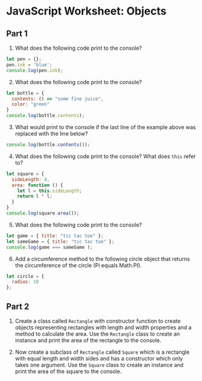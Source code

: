 # JavaScript Worksheet: Objects

## Part 1
1. What does the following code print to the console?
```javascript
let pen = {};
pen.ink = 'blue';
console.log(pen.ink);
```

2. What does the following code print to the console?
```javascript
let bottle = {
  contents: () => "some fine juice",
  color: "green"
}
console.log(bottle.contents);
```

3. What would print to the console if the last line of the example above was replaced with the line below?
```javascript
console.log(bottle.contents());
```

4. What does the following code print to the console? What does `this` refer to?
```javascript
let square = {
  sideLength: 4,
  area: function () {
    let l = this.sideLength;
    return l * l;
  }
}
console.log(square.area());
```

5. What does the following code print to the console?
```javascript
let game = { title: "tic tac toe" };
let sameGame = { title: "tic tac toe" };
console.log(game === sameGame );
```

6. Add a circumference method to the following circle object that returns the circumference of the circle (Pi equals Math.PI).
```javascript
let circle = {
  radius: 10
};
```

## Part 2
1. Create a class called `Rectangle` with constructor function to create objects representing rectangles with length and width properties and a method to calculate the area. Use the `Rectangle` class to create an instance and print the area of the rectangle to the console.

1. Now create a subclass of `Rectangle` called `Square` which is a rectangle with equal length and width sides and has a constructor which only takes one argument. Use the `Square` class to create an instance and print the area of the square to the console.

